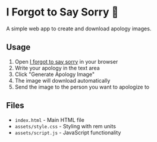 # I Forgot to Say Sorry 🙏

A simple web app to create and download apology images.

## Usage

1. Open [I forgot to say sorry](https://edriso.github.io/I-forgot-to-say-sorry) in your browser
2. Write your apology in the text area
3. Click "Generate Apology Image"
4. The image will download automatically
5. Send the image to the person you want to apologize to

## Files

- `index.html` - Main HTML file
- `assets/style.css` - Styling with rem units
- `assets/script.js` - JavaScript functionality
